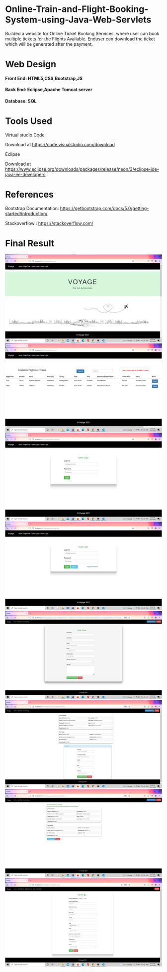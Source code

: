 # Online-Train-and-Flight-Booking-System-using-Java-Web-Servlets

Builded a website for Online Ticket Booking Services, where user can book multiple tickets for the Flights Available. Enduser can download the ticket which will be generated after the payment.

# Web Design
#### Front End: HTML5,CSS,Bootstrap,JS
#### Back End: Eclipse,Apache Tomcat server
#### Database: SQL

# Tools Used

Virtual studio Code

Download at https://code.visualstudio.com/download

Eclipse

Download at https://www.eclipse.org/downloads/packages/release/neon/3/eclipse-ide-java-ee-developers

# References

Bootstrap Documentation: https://getbootstrap.com/docs/5.0/getting-started/introduction/

Stackoverflow : https://stackoverflow.com/

# Final Result

![1](https://github.com/MeghanaBallu/Online-Train-and-Flight-Booking-System-using-Java-Web-Servlets/blob/master/src/main/webapp/images/1.jpg)
![2](https://github.com/MeghanaBallu/Online-Train-and-Flight-Booking-System-using-Java-Web-Servlets/blob/master/src/main/webapp/images/2.jpg)
![3](https://github.com/MeghanaBallu/Online-Train-and-Flight-Booking-System-using-Java-Web-Servlets/blob/master/src/main/webapp/images/3.jpg)
![4](https://github.com/MeghanaBallu/Online-Train-and-Flight-Booking-System-using-Java-Web-Servlets/blob/master/src/main/webapp/images/4.jpg)
![5](https://github.com/MeghanaBallu/Online-Train-and-Flight-Booking-System-using-Java-Web-Servlets/blob/master/src/main/webapp/images/5.jpg)
![6](https://github.com/MeghanaBallu/Online-Train-and-Flight-Booking-System-using-Java-Web-Servlets/blob/master/src/main/webapp/images/6.jpg)
![7](https://github.com/MeghanaBallu/Online-Train-and-Flight-Booking-System-using-Java-Web-Servlets/blob/master/src/main/webapp/images/7.jpg)
![8](https://github.com/MeghanaBallu/Online-Train-and-Flight-Booking-System-using-Java-Web-Servlets/blob/master/src/main/webapp/images/8.jpg)
